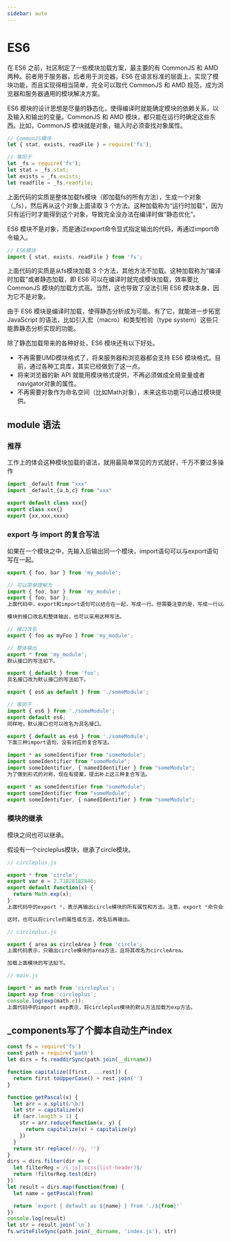 ```yaml
---
sidebar: auto
---
```


# ES6

在 ES6 之前，社区制定了一些模块加载方案，最主要的有 CommonJS 和 AMD 两种。前者用于服务器，后者用于浏览器。ES6 在语言标准的层面上，实现了模块功能，而且实现得相当简单，完全可以取代 CommonJS 和 AMD 规范，成为浏览器和服务器通用的模块解决方案。

ES6 模块的设计思想是尽量的静态化，使得编译时就能确定模块的依赖关系，以及输入和输出的变量。CommonJS 和 AMD 模块，都只能在运行时确定这些东西。比如，CommonJS 模块就是对象，输入时必须查找对象属性。
```js
// CommonJS模块
let { stat, exists, readFile } = require('fs');

// 等同于
let _fs = require('fs');
let stat = _fs.stat;
let exists = _fs.exists;
let readfile = _fs.readfile;
```
上面代码的实质是整体加载fs模块（即加载fs的所有方法），生成一个对象（_fs），然后再从这个对象上面读取 3 个方法。这种加载称为“运行时加载”，因为只有运行时才能得到这个对象，导致完全没办法在编译时做“静态优化”。

ES6 模块不是对象，而是通过export命令显式指定输出的代码，再通过import命令输入。
```js
// ES6模块
import { stat, exists, readFile } from 'fs';
```
上面代码的实质是从fs模块加载 3 个方法，其他方法不加载。这种加载称为“编译时加载”或者静态加载，即 ES6 可以在编译时就完成模块加载，效率要比 CommonJS 模块的加载方式高。当然，这也导致了没法引用 ES6 模块本身，因为它不是对象。

由于 ES6 模块是编译时加载，使得静态分析成为可能。有了它，就能进一步拓宽 JavaScript 的语法，比如引入宏（macro）和类型检验（type system）这些只能靠静态分析实现的功能。

除了静态加载带来的各种好处，ES6 模块还有以下好处。

- 不再需要UMD模块格式了，将来服务器和浏览器都会支持 ES6 模块格式。目前，通过各种工具库，其实已经做到了这一点。
- 将来浏览器的新 API 就能用模块格式提供，不再必须做成全局变量或者navigator对象的属性。
- 不再需要对象作为命名空间（比如Math对象），未来这些功能可以通过模块提供。
## module 语法
### 推荐
工作上的体会这种模块加载的语法，就用最简单常见的方式就好，千万不要过多操作
```js
import _default from "xxx"
import _default,{a,b,c} from "xxx"

export default class xxx{}
export class xxx{}
export {xx,xxx,xxxx}
```
### export 与 import 的复合写法
如果在一个模块之中，先输入后输出同一个模块，import语句可以与export语句写在一起。
```js
export { foo, bar } from 'my_module';

// 可以简单理解为
import { foo, bar } from 'my_module';
export { foo, bar };
上面代码中，export和import语句可以结合在一起，写成一行。但需要注意的是，写成一行以后，foo和bar实际上并没有被导入当前模块，只是相当于对外转发了这两个接口，导致当前模块不能直接使用foo和bar。

模块的接口改名和整体输出，也可以采用这种写法。

// 接口改名
export { foo as myFoo } from 'my_module';

// 整体输出
export * from 'my_module';
默认接口的写法如下。

export { default } from 'foo';
具名接口改为默认接口的写法如下。

export { es6 as default } from './someModule';

// 等同于
import { es6 } from './someModule';
export default es6;
同样地，默认接口也可以改名为具名接口。

export { default as es6 } from './someModule';
下面三种import语句，没有对应的复合写法。

import * as someIdentifier from "someModule";
import someIdentifier from "someModule";
import someIdentifier, { namedIdentifier } from "someModule";
为了做到形式的对称，现在有提案，提出补上这三种复合写法。

export * as someIdentifier from "someModule";
export someIdentifier from "someModule";
export someIdentifier, { namedIdentifier } from "someModule";
```
### 模块的继承
模块之间也可以继承。

假设有一个circleplus模块，继承了circle模块。
```js
// circleplus.js

export * from 'circle';
export var e = 2.71828182846;
export default function(x) {
  return Math.exp(x);
}
上面代码中的export *，表示再输出circle模块的所有属性和方法。注意，export *命令会忽略circle模块的default方法。然后，上面代码又输出了自定义的e变量和默认方法。

这时，也可以将circle的属性或方法，改名后再输出。

// circleplus.js

export { area as circleArea } from 'circle';
上面代码表示，只输出circle模块的area方法，且将其改名为circleArea。

加载上面模块的写法如下。

// main.js

import * as math from 'circleplus';
import exp from 'circleplus';
console.log(exp(math.e));
上面代码中的import exp表示，将circleplus模块的默认方法加载为exp方法。
```

## _components写了个脚本自动生产index

```js
const fs = require('fs')
const path = require('path')
let dirs = fs.readdirSync(path.join(__dirname))

function capitalize([first, ...rest]) {
  return first.toUpperCase() + rest.join('')
}

function getPascal(x) {
  let arr = x.split(/\b/)
  let str = capitalize(x)
  if (arr.length > 1) {
    str = arr.reduce(function(x, y) {
      return capitalize(x) + capitalize(y)
    })
  }
  return str.replace(/-/g, '')
}
dirs = dirs.filter(dir => {
  let filterReg = /(.js|.scss|list-header)$/
  return !filterReg.test(dir)
})
let result = dirs.map(function(from) {
  let name = getPascal(from)

  return `export { default as ${name} } from './${from}'`
})
console.log(result)
let str = result.join(`\n`)
fs.writeFileSync(path.join(__dirname, 'index.js'), str)

```
